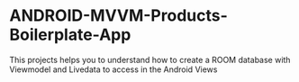 # ANDROID-MVVM-Products-Boilerplate-App
This projects helps you to understand how to create a ROOM database with Viewmodel and Livedata to access in the Android Views

